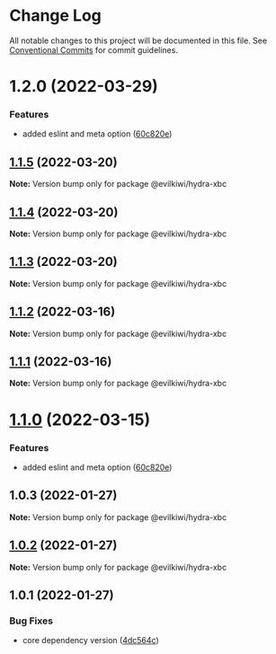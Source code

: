 # Change Log

All notable changes to this project will be documented in this file.
See [Conventional Commits](https://conventionalcommits.org) for commit guidelines.

# 1.2.0 (2022-03-29)


### Features

* added eslint and meta option ([60c820e](https://github.com/evilkiwi/hydra/commit/60c820e6c53250cdf3d35925a269e2142e2e89cf))





## [1.1.5](https://github.com/evilkiwi/hydra/compare/@evilkiwi/hydra-xbc@1.1.4...@evilkiwi/hydra-xbc@1.1.5) (2022-03-20)

**Note:** Version bump only for package @evilkiwi/hydra-xbc





## [1.1.4](https://github.com/evilkiwi/hydra/compare/@evilkiwi/hydra-xbc@1.1.3...@evilkiwi/hydra-xbc@1.1.4) (2022-03-20)

**Note:** Version bump only for package @evilkiwi/hydra-xbc





## [1.1.3](https://github.com/evilkiwi/hydra/compare/@evilkiwi/hydra-xbc@1.1.2...@evilkiwi/hydra-xbc@1.1.3) (2022-03-20)

**Note:** Version bump only for package @evilkiwi/hydra-xbc





## [1.1.2](https://github.com/evilkiwi/hydra/compare/@evilkiwi/hydra-xbc@1.1.1...@evilkiwi/hydra-xbc@1.1.2) (2022-03-16)

**Note:** Version bump only for package @evilkiwi/hydra-xbc





## [1.1.1](https://github.com/evilkiwi/hydra/compare/@evilkiwi/hydra-xbc@1.1.0...@evilkiwi/hydra-xbc@1.1.1) (2022-03-16)

**Note:** Version bump only for package @evilkiwi/hydra-xbc





# [1.1.0](https://github.com/evilkiwi/hydra/compare/@evilkiwi/hydra-xbc@1.0.3...@evilkiwi/hydra-xbc@1.1.0) (2022-03-15)


### Features

* added eslint and meta option ([60c820e](https://github.com/evilkiwi/hydra/commit/60c820e6c53250cdf3d35925a269e2142e2e89cf))





## 1.0.3 (2022-01-27)

**Note:** Version bump only for package @evilkiwi/hydra-xbc





## [1.0.2](https://github.com/evilkiwi/hydra/compare/@evilkiwi/hydra-xbc@1.0.1...@evilkiwi/hydra-xbc@1.0.2) (2022-01-27)

**Note:** Version bump only for package @evilkiwi/hydra-xbc





## 1.0.1 (2022-01-27)


### Bug Fixes

* core dependency version ([4dc564c](https://github.com/evilkiwi/hydra/commit/4dc564cbff42c3780f0b32d1867a7dce97b27a28))
